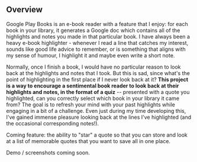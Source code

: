 
## Overview
Google Play Books is an e-book reader with a feature that I enjoy: for each book in your library, it generates a Google doc which contains all of the highlights and notes you made in that particular book. I have always been a heavy e-book highlighter - whenever I read a line that catches my interest, sounds like good life advice to remember, or is something that aligns with my sense of humour, I highlight it and maybe even write a short note. 

Normally, once I finish a book, I would have no particular reason to look back at the highlights and notes that I took. But this is sad, since what's the point of highlighting in the first place if I never look back at it? **This project is a way to encourage a sentimental book reader to look back at their highlights and notes, in the format of a quiz** -- presented with a quote you highlighted, can you correctly select which book in your library it came from? The goal is to refresh your mind with your past highlights while engaging in a bit of a challenge. Even just during my time developing this, I've gained immense pleasure looking back at the lines I've highlighted (and the occasional corresponding notes!).

Coming feature: the ability to "star" a quote so that you can store and look at a list of memorable quotes that you want to save all in one place.


Demo / screenshots coming soon.
